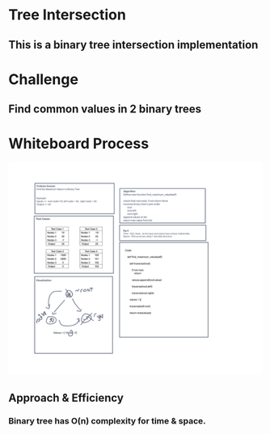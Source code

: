 
# Tree Intersection

## This is a binary tree intersection implementation

# Challenge

## Find common values in 2 binary trees

# Whiteboard Process

![alt text](https://github.com/PGPere/data-structures-and-algorithms/blob/5731ad1f6503823c2779b7d2d102bd6b573bf3d1/trees/Code%20Challenge%2016.png)

## Approach & Efficiency

### Binary tree has O(n) complexity for time & space.
